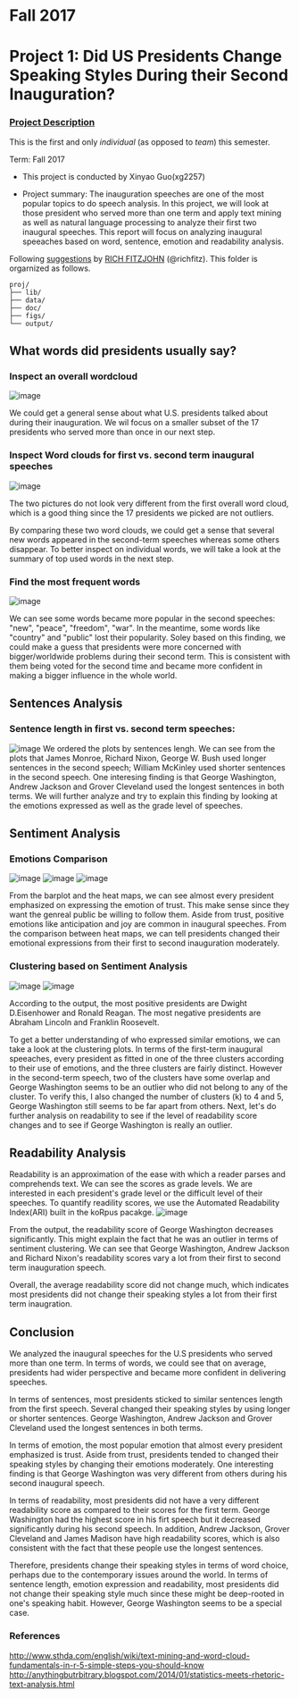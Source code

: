 # Fall 2017
# Project 1: Did US Presidents Change Speaking Styles During their Second Inauguration?

### [Project Description](doc/)
This is the first and only *individual* (as opposed to *team*) this semester. 

Term: Fall 2017

+ This project is conducted by Xinyao Guo(xg2257)

+ Project summary: The inauguration speeches are one of the most popular topics to do speech analysis. In this project, we will look at those president who served more than one term and apply text mining as well as natural language processing to analyze their first two inaugural speeches. This report will focus on analyzing inaugural speeaches based on word, sentence, emotion and readability analysis.


Following [suggestions](http://nicercode.github.io/blog/2013-04-05-projects/) by [RICH FITZJOHN](http://nicercode.github.io/about/#Team) (@richfitz). This folder is orgarnized as follows.

```
proj/
├── lib/
├── data/
├── doc/
├── figs/
└── output/
```

##  What words did presidents usually say?
###  Inspect an overall wordcloud
![image](figs/overallwordcloud.jpeg)

We could get a general sense about what U.S. presidents talked about during their inauguration. We wil focus on a smaller subset of the 17 presidents who served more than once in our next step. 

### Inspect Word clouds for first vs. second term inaugural speeches
![image](figs/wordcloudcompare.jpeg)

The two pictures do not look very different from the first overall word cloud, which is a good thing since the 17 presidents we picked are not outliers.

By comparing these two word clouds, we could get a sense that several new words appeared in the second-term speeches whereas some others disappear. To better inspect on individual words, we will take a look at the summary of top used words in the next step.

### Find the most frequent words
![image](figs/mostfreqwords.jpeg)

We can see some words became more popular in the second speeches: "new", "peace", "freedom", "war". In the meantime, some words like "country" and "public" lost their popularity. Soley based on this finding, we could make a guess that presidents were more concerned with bigger/worldwide problems during their second term. This is consistent with them being voted for the second time and became more confident in making a bigger influence in the whole world.

## Sentences Analysis
### Sentence length in first vs. second term speeches:
![image](figs/length.jpeg)
We ordered the plots by sentences lengh. We can see from the plots that James Monroe, Richard Nixon, George W. Bush used longer sentences in the second speech; William McKinley used shorter sentences in the second speech. One interesing finding is that George Washington, Andrew Jackson and Grover Cleveland used the longest sentences in both terms. We will further analyze and try to explain this finding by looking at the emotions expressed as well as the grade level of speeches.

## Sentiment Analysis
### Emotions Comparison
![image](figs/sentcompare.jpeg)
![image](figs/firstheatmap.jpeg)
![image](figs/secondheatmap.jpeg)

From the barplot and the heat maps, we can see almost every president emphasized on expressing the emotion of trust. This make sense since they want the genreal public be willing to follow them. Aside from trust, positive emotions like anticipation and joy are common in inaugural speeches. From the comparison between heat maps, we can tell presidents changed their emotional expressions from their first to second inauguration moderately. 

### Clustering based on Sentiment Analysis
![image](figs/firstcluster.jpeg)
![image](figs/secondcluster.jpeg)

According to the output, the most positive presidents are Dwight D.Eisenhower and Ronald Reagan. The most negative presidents are Abraham Lincoln and Franklin Roosevelt.

To get a better understanding of who expressed similar emotions, we can take a look at the clustering plots. In terms of the first-term inaugural speeaches, every president as fitted in one of the three clusters according to their use of emotions, and the three clusters are fairly distinct. However in the second-term speech, two of the clusters have some overlap and George Washington seems to be an outlier who did not belong to any of the cluster. To verify this, I also changed the number of clusters (k) to 4 and 5, George Washington still seems to be far apart from others. Next, let's do further analysis on readability to see if the level of readability score changes and to see if George Washington is really an outlier.

## Readability Analysis
Readability is an approximation of the ease with which a reader parses and comprehends text. We can see the scores as grade levels. We are interested in each president's grade level or the difficult level of their speeches. To quantify readility scores, we use the Automated Readability Index(ARI) built in the koRpus pacakge.
![image](figs/readscores.jpeg)

From the output, the readability score of George Washington decreases significantly. This might explain the fact that he was an outlier in terms of sentiment clustering. We can see that George Washington, Andrew Jackson and Richard Nixon's readability scores vary a lot from their first to second term inauguration speech. 

Overall, the average readability score did not change much, which indicates most presidents did not change their speaking styles a lot from their first term inaugration.

## Conclusion
We analyzed the inaugural speeches for the U.S presidents who served more than one term. In terms of words, we could see that on average, presidents had wider perspective and became more confident in delivering speeches.

In terms of sentences, most presidents sticked to similar sentences length from the first speech. Several changed their speaking styles by using longer or shorter sentences. George Washington, Andrew Jackson and Grover Cleveland used the longest sentences in both terms.

In terms of emotion, the most popular emotion that almost every president emphasized is trust. Aside from trust, presidents tended to  changed their speaking styles by changing their emotions moderately. One interesting finding is that George Washington was very different from others during his second inaugural speech. 

In terms of readability, most presidents did not have a very different readability score as compared to their scores for the first term. George Washington had the highest score in his firt speech but it decreased significantly during his second speech. In addition, Andrew Jackson, Grover Cleveland and James Madison have high readability scores, which is also consistent with the fact that these people use the longest sentences.

Therefore, presidents change their speaking styles in terms of word choice, perhaps due to the contemporary issues around the world. In terms of sentence length, emotion expression and readability, most presidents did not change their speaking style much since these might be deep-rooted in one's speaking habit. However, George Washington seems to be a special case. 


### References 
http://www.sthda.com/english/wiki/text-mining-and-word-cloud-fundamentals-in-r-5-simple-steps-you-should-know
http://anythingbutrbitrary.blogspot.com/2014/01/statistics-meets-rhetoric-text-analysis.html

